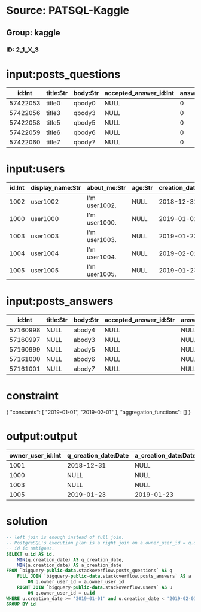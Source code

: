 # Source: PATSQL-Kaggle
## Group: kaggle
### ID: 2_1_X_3

# input:posts_questions

| id:Int | title:Str | body:Str | accepted_answer_id:Int | answer_count:Int | comment_count:Int | community_owned_date:Date | creation_date:Date | favorite_count:Int | last_activity_date:Date | last_edit_date:Date | last_editor_display_name:Str | last_editor_user_id:Int | owner_display_name:Str | owner_user_id:Int | parent_id:Str | post_type_id:Int | score:Int | tags:Str | view_count:Int |
|---|---|---|---|---|---|---|---|---|---|---|---|---|---|---|---|---|---|---|---|
| 57422053 | title0 | qbody0 | NULL | 0 | 0 | NULL | 2018-12-31 | NULL | 2018-12-31 | 2018-12-31 | NULL | 1999 | NULL | 1001 | NULL | 1 | 2 | tag1 | 256 |
| 57422056 | title3 | qbody3 | NULL | 0 | 0 | NULL | 2019-02-01 | NULL | 2019-02-01 | 2019-02-01 | NULL | 1999 | NULL | 1002 | NULL | 1 | 2 | tag1 | 256 |
| 57422058 | title5 | qbody5 | NULL | 0 | 0 | NULL | 2019-01-01 | NULL | 2019-01-01 | 2019-01-01 | NULL | 1999 | NULL | 1004 | NULL | 1 | 2 | tag1 | 256 |
| 57422059 | title6 | qbody6 | NULL | 0 | 0 | NULL | 2019-01-23 | NULL | 2019-01-23 | 2019-01-23 | NULL | 1999 | NULL | 1005 | NULL | 1 | 2 | tag1 | 256 |
| 57422060 | title7 | qbody7 | NULL | 0 | 0 | NULL | 2019-01-23 | NULL | 2019-01-23 | 2019-01-23 | NULL | 1999 | NULL | 1005 | NULL | 1 | 2 | tag1 | 256 |

# input:users

| id:Int | display_name:Str | about_me:Str | age:Str | creation_date:Date | last_access_date:Date | location:Str | reputation:Int | up_votes:Int | down_votes:Int | views:Int | profile_image_url:Str | website_url:Str |
|---|---|---|---|---|---|---|---|---|---|---|---|---|
| 1002 | user1002 | I'm user1002. | NULL | 2018-12-31 | 2019-01-01 | Sydney, Australia | 70088 | 707 | 34 | 4624 | NULL | https://user1002.example.com |
| 1000 | user1000 | I'm user1000. | NULL | 2019-01-01 | 2019-02-01 | Tokyo, Japan | 12345 | 432 | 10 | 1234 | NULL | https://user1000.example.com |
| 1003 | user1003 | I'm user1003. | NULL | 2019-01-23 | 2019-01-23 | Chiba, Japan | 12345 | 432 | 10 | 1234 | NULL | https://user1003.example.com |
| 1004 | user1004 | I'm user1004. | NULL | 2019-02-01 | 2019-02-01 | Osaka, Japan | 12345 | 432 | 10 | 1234 | NULL | https://user1004.example.com |
| 1005 | user1005 | I'm user1005. | NULL | 2019-01-23 | 2019-02-01 | Gunma, Japan | 12345 | 432 | 10 | 1234 | NULL | https://user1005.example.com |

# input:posts_answers

| id:Int | title:Str | body:Str | accepted_answer_id:Str | answer_count:Str | comment_count:Int | community_owned_date:Date | creation_date:Date | favorite_count:Str | last_activity_date:Date | last_edit_date:Date | last_editor_display_name:Str | last_editor_user_id:Int | owner_display_name:Str | owner_user_id:Int | parent_id:Int | post_type_id:Int | score:Int | tags:Str | view_count:Str |
|---|---|---|---|---|---|---|---|---|---|---|---|---|---|---|---|---|---|---|---|
| 57160998 | NULL | abody4 | NULL | NULL | 0 | NULL | 2019-01-01 | NULL | 2019-01-01 | NULL | NULL | NULL | NULL | 1003 | 10000004 | 2 | 0 | NULL | NULL |
| 57160997 | NULL | abody3 | NULL | NULL | 0 | NULL | 2019-01-01 | NULL | 2019-01-01 | NULL | NULL | NULL | NULL | 1002 | 10000003 | 2 | 0 | NULL | NULL |
| 57160999 | NULL | abody5 | NULL | NULL | 0 | NULL | 2019-01-01 | NULL | 2019-01-01 | NULL | NULL | NULL | NULL | 1004 | 10000005 | 2 | 0 | NULL | NULL |
| 57161000 | NULL | abody6 | NULL | NULL | 0 | NULL | 2019-01-23 | NULL | 2019-01-23 | NULL | NULL | NULL | NULL | 1005 | 10000006 | 2 | 0 | NULL | NULL |
| 57161001 | NULL | abody7 | NULL | NULL | 0 | NULL | 2019-01-23 | NULL | 2019-01-23 | NULL | NULL | NULL | NULL | 1005 | 10000007 | 2 | 0 | NULL | NULL |

# constraint

{
  "constants": [
    "2019-01-01",
    "2019-02-01"
  ],
  "aggregation_functions": []
}

# output:output

| owner_user_id:Int | q_creation_date:Date | a_creation_date:Date |
|---|---|---|
| 1001 | 2018-12-31 | NULL |
| 1000 | NULL | NULL |
| 1003 | NULL | NULL |
| 1005 | 2019-01-23 | 2019-01-23 |

# solution

```sql
-- left join is enough instead of full join.
-- PostgreSQL's execution plan is a right join on a.owner_user_id = q.owner_user_id.
-- id is ambigous.
SELECT u.id AS id,
    MIN(q.creation_date) AS q_creation_date,
    MIN(a.creation_date) AS a_creation_date
FROM `bigquery-public-data.stackoverflow.posts_questions` AS q
    FULL JOIN `bigquery-public-data.stackoverflow.posts_answers` AS a
        ON q.owner_user_id = a.owner_user_id 
    RIGHT JOIN `bigquery-public-data.stackoverflow.users` AS u
        ON q.owner_user_id = u.id
WHERE u.creation_date >= '2019-01-01' and u.creation_date < '2019-02-01'
GROUP BY id
```
